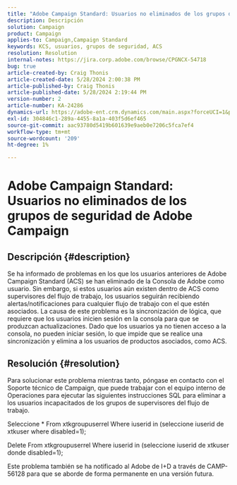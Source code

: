 ```yaml
---
title: "Adobe Campaign Standard: Usuarios no eliminados de los grupos de seguridad de Adobe Campaign"
description: Descripción
solution: Campaign
product: Campaign
applies-to: Campaign,Campaign Standard
keywords: KCS, usuarios, grupos de seguridad, ACS
resolution: Resolution
internal-notes: https://jira.corp.adobe.com/browse/CPGNCX-54718
bug: true
article-created-by: Craig Thonis
article-created-date: 5/28/2024 2:00:38 PM
article-published-by: Craig Thonis
article-published-date: 5/28/2024 2:19:44 PM
version-number: 2
article-number: KA-24286
dynamics-url: https://adobe-ent.crm.dynamics.com/main.aspx?forceUCI=1&pagetype=entityrecord&etn=knowledgearticle&id=38ed8ea5-fa1c-ef11-840a-000d3a37816b
exl-id: 304846c1-289a-4455-8a1a-403f5d6ef465
source-git-commit: aac93780d5419b601639e9aeb0e7206c5fca7ef4
workflow-type: tm+mt
source-wordcount: '209'
ht-degree: 1%

---
```


# Adobe Campaign Standard: Usuarios no eliminados de los grupos de seguridad de Adobe Campaign

## Descripción {#description}


Se ha informado de problemas en los que los usuarios anteriores de Adobe Campaign Standard (ACS) se han eliminado de la Consola de Adobe como usuario. Sin embargo, si estos usuarios aún existen dentro de ACS como supervisores del flujo de trabajo, los usuarios seguirán recibiendo alertas/notificaciones para cualquier flujo de trabajo con el que estén asociados. La causa de este problema es la sincronización de lógica, que requiere que los usuarios inicien sesión en la consola para que se produzcan actualizaciones. Dado que los usuarios ya no tienen acceso a la consola, no pueden iniciar sesión, lo que impide que se realice una sincronización y elimina a los usuarios de productos asociados, como ACS.


## Resolución {#resolution}


Para solucionar este problema mientras tanto, póngase en contacto con el Soporte técnico de Campaign, que puede trabajar con el equipo interno de Operaciones para ejecutar las siguientes instrucciones SQL para eliminar a los usuarios incapacitados de los grupos de supervisores del flujo de trabajo.

Seleccione \* From xtkgroupuserrel Where iuserid in (seleccione iuserid de xtkuser where disabled=1);

Delete From xtkgroupuserrel Where iuserid in (seleccione iuserid de xtkuser donde disabled=1);

Este problema también se ha notificado al Adobe de I+D a través de CAMP-56128 para que se aborde de forma permanente en una versión futura.
